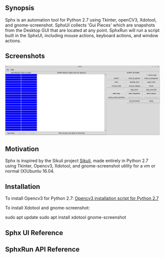 ## Synopsis

Sphx is an automation tool for Python 2.7 using Tkinter, openCV3, Xdotool, and gnome-screenshot.
SphxUI collects 'Gui Pieces' which are snapshots from the Desktop GUI that are located at any point.
SphxRun will run a script built in the SphxUI, including mouse actions, keyboard actions, and window actions.

## Screenshots

![Empty Sphx](/img/sphx_empty.png?raw=true "Sphx")

## Motivation

Sphx is inspired by the Sikuli project [Sikuli](http://sikulix.com), made entirely in Python 2.7 using Tkinter, Opencv3, Xdotool, and gnome-screenshot utility for a vm or normal (X)Ubuntu 16.04.

## Installation

To install Opencv3 for Python 2.7:
[Opencv3 installation script for Python 2.7](https://gist.github.com/sbrugman/f9d897f28e674f7a89bbf131e26b98b0)

To install Xdotool and gnome-screenshot:

sudo apt update
sudo apt install xdotool gnome-screenshot

## Sphx UI Reference


## SphxRun API Reference



